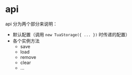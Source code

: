 # api
api 分为两个部分来说明：

* 默认配置（调用 `new TuaStorage({ ... })` 时传递的配置）
* 各个实例方法
    * save
    * load
    * remove
    * clear
    * ...
